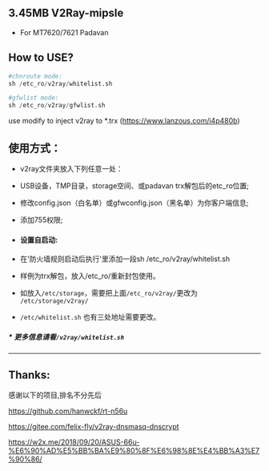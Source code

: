 ## 3.45MB V2Ray-mipsle 
* For MT7620/7621 Padavan

## How to USE?

``` python
#chnroute mode:
sh /etc_ro/v2ray/whitelist.sh

#gfwlist mode:
sh /etc_ro/v2ray/gfwlist.sh
```
use modify to inject v2ray to *.trx
(https://www.lanzous.com/i4p480b)
  
  



## 使用方式：

* v2ray文件夹放入下列任意一处：
* USB设备，TMP目录，storage空间、或padavan trx解包后的etc_ro位置;

* 修改config.json（白名单）或gfwconfig.json（黑名单）为你客户端信息;
* 添加755权限;
  
  
* #### 设置自启动:
 * 在'防火墙规则启动后执行'里添加一段sh /etc_ro/v2ray/whitelist.sh
 * 样例为trx解包，放入/etc_ro/重新封包使用。
 * 如放入`/etc/storage`，需要把上面`/etc_ro/v2ray/`更改为 `/etc/storage/v2ray/`
 * `/etc/whitelist.sh` 也有三处地址需要更改。

##### * 更多信息请看`/v2ray/whitelist.sh`
  
  
-------------
## Thanks:
感谢以下的项目,排名不分先后

https://github.com/hanwckf/rt-n56u

https://gitee.com/felix-fly/v2ray-dnsmasq-dnscrypt

https://w2x.me/2018/09/20/ASUS-66u-%E6%90%AD%E5%BB%BA%E9%80%8F%E6%98%8E%E4%BB%A3%E7%90%86/
